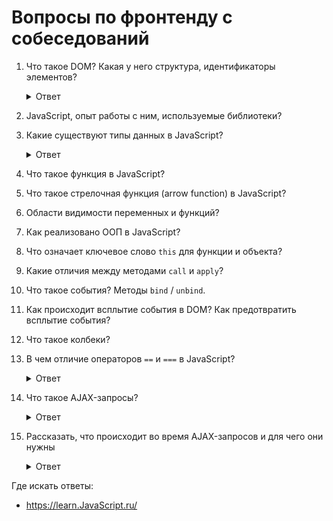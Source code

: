 # Вопросы по фронтенду с собеседований

1. Что такое DOM? Какая у него структура, идентификаторы элементов?

    <details>
      <summary>Ответ</summary>
      Основой HTML-документа являются теги.
      В соответствии с объектной моделью документа («Document Object Model», 
      коротко DOM), каждый HTML-тег является объектом. Вложенные теги являются 
      «детьми» родительского элемента. Текст, который находится внутри тега, 
      также является объектом.
      Структура DOM представляет из себя дерево тегов, где каждый узел является 
      объектом.
    </details>

1. JavaScript, опыт работы с ним, используемые библиотеки?

1. Какие существуют типы данных в JavaScript?

    <details>
      <summary>Ответ</summary>
      
      В JavaScript есть 8 основных типов данных. Семь из них называют «примитивными» типами данных:
      **number** для любых чисел: целочисленных или чисел с плавающей точкой; целочисленные значения ограничены 
      диапазоном ±(253-1).
      **bigint** для целых чисел произвольной длины.
      **string** для строк. Строка может содержать ноль или больше символов, нет отдельного символьного типа.
      **boolean** (булевое значение) для true/false.
      **null** для неизвестных значений – отдельный тип, имеющий одно значение null.
      **undefined** для неприсвоенных значений – отдельный тип, имеющий одно значение undefined.
      **symbol** для уникальных идентификаторов.
      - И один не является «примитивным» и стоит особняком:
      **object** для более сложных структур данных.
    </details>

1. Что такое функция в JavaScript?

1. Что такое стрелочная функция (arrow function) в JavaScript?

1. Области видимости переменных и функций?

1. Как реализовано ООП в JavaScript?

1. Что означает ключевое слово `this` для функции и объекта?

1. Какие отличия между методами `call` и `apply`?

1. Что такое события? Методы `bind` / `unbind`.

1. Как происходит всплытие события в DOM? Как предотвратить всплытие события?

1. Что такое колбеки?

1. В чем отличие операторов `==` и `===` в JavaScript?

    <details>
      <summary>Ответ</summary>
      Оператор равенства в JavaScript используется для сравнения равенства двух величин. Сравнение производится с помощью операторов `==` и `===`. Главное различие в том, что оператор `==` производит конвертацию типа сравниваемых 
      величин до сравнения, тогда как оператор `===` сравнивает значения, а также тип данных сравнимаемых величин.
    </details>

1. Что такое AJAX-запросы?

    <details>
      <summary>Ответ</summary>

      **AJAX** — Asynchronous Javascript and XML, асинхронный JavaScript и XML.

      **AJAX-запрос** — фоновое обращение с клиентской стороны к серверу без 
      перезагрузки страницы.
    </details>

1. Рассказать, что происходит во время AJAX-запросов и для чего они нужны

    <details>
      <summary>Ответ</summary>
      XHR-запрос (XMLHttpRequest) на сервер отправляется при помощи JavaScript.

      Сервер с учётом данных запроса формирует ответ с JSON/XML-содержимым. В 
      браузере часть содержимого страницы заменяется при помощи скрипта. При 
      этом пользователь остаётся на той же странице.

      Это позволяет ускорить загрузку страницы и сделать сёрфинг более 
      комфортным для пользователя.

      ![AJAX-запрос](https://b.radikal.ru/b43/1905/9c/b0c1fe1da18f.png)

      http://rusrails.ru/working-with-javascript-in-rails
    </details>

Где искать ответы:

* https://learn.JavaScript.ru/
